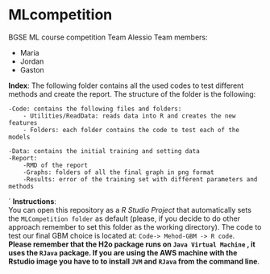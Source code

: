# MLcompetition
BGSE ML course competition
Team Alessio
Team members:
* Maria
* Jordan
* Gaston

  
**Index**:
The following folder contains all the used codes to test different methods and create the report. The structure of the folder is the following:

	-Code: contains the following files and folders:
		- Utilities/ReadData: reads data into R and creates the new features
		- Folders: each folder contains the code to test each of the models
		
	-Data: contains the initial training and setting data
	-Report: 
		-RMD of the report
		-Graphs: folders of all the final graph in png format
		-Results: error of the training set with different parameters and methods
´
**Instructions**:  
You can open this repository as a *R Studio Project* that automatically sets the `MLCompetition folder` as default (please, if you decide to do other approach remember to set this folder as the working directory).
The code to test our final GBM choice is located at: `Code-> Mehod-GBM -> R code`.  
**Please remember that the H2o package runs on `Java Virtual Machine` , it uses the `RJava` package. If you are using the AWS machine with the Rstudio image you have to to install `JVM` and `RJava` from the command line**.

